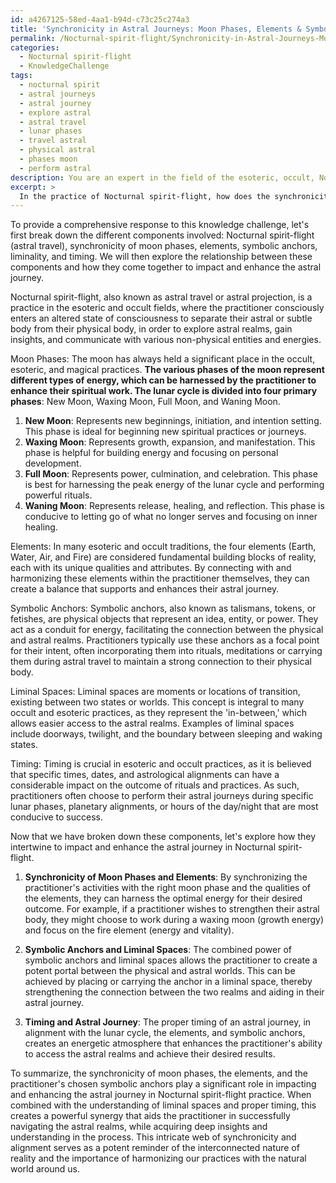 ```yaml
---
id: a4267125-58ed-4aa1-b94d-c73c25c274a3
title: 'Synchronicity in Astral Journeys: Moon Phases, Elements & Symbolic Anchors'
permalink: /Nocturnal-spirit-flight/Synchronicity-in-Astral-Journeys-Moon-Phases-Elements-Symbolic-Anchors/
categories:
  - Nocturnal spirit-flight
  - KnowledgeChallenge
tags:
  - nocturnal spirit
  - astral journeys
  - astral journey
  - explore astral
  - astral travel
  - lunar phases
  - travel astral
  - physical astral
  - phases moon
  - perform astral
description: You are an expert in the field of the esoteric, occult, Nocturnal spirit-flight and Education. You are a writer of tests, challenges, books and deep knowledge on Nocturnal spirit-flight for initiates and students to gain deep insights and understanding from. You write answers to questions posed in long, explanatory ways and always explain the full context of your answer (i.e., related concepts, formulas, examples, or history), as well as the step-by-step thinking process you take to answer the challenges. Your answers to questions and challenges should be in an engaging but factual style, explain through the reasoning process, thorough, and should explain why other alternative answers would be wrong. Summarize the key themes, ideas, and conclusions at the end.
excerpt: > 
  In the practice of Nocturnal spirit-flight, how does the synchronicity of the moon phases, the elements, and the practitioner's chosen symbolic anchors all intertwine to impact and enhance the astral journey, while taking into consideration the significance of liminal spaces and timing?
---
```

To provide a comprehensive response to this knowledge challenge, let's first break down the different components involved: Nocturnal spirit-flight (astral travel), synchronicity of moon phases, elements, symbolic anchors, liminality, and timing. We will then explore the relationship between these components and how they come together to impact and enhance the astral journey.

Nocturnal spirit-flight, also known as astral travel or astral projection, is a practice in the esoteric and occult fields, where the practitioner consciously enters an altered state of consciousness to separate their astral or subtle body from their physical body, in order to explore astral realms, gain insights, and communicate with various non-physical entities and energies. 

Moon Phases:
The moon has always held a significant place in the occult, esoteric, and magical practices. **The various phases of the moon represent different types of energy, which can be harnessed by the practitioner to enhance their spiritual work. The lunar cycle is divided into four primary phases**: New Moon, Waxing Moon, Full Moon, and Waning Moon.

1. **New Moon**: Represents new beginnings, initiation, and intention setting. This phase is ideal for beginning new spiritual practices or journeys.
2. **Waxing Moon**: Represents growth, expansion, and manifestation. This phase is helpful for building energy and focusing on personal development.
3. **Full Moon**: Represents power, culmination, and celebration. This phase is best for harnessing the peak energy of the lunar cycle and performing powerful rituals.
4. **Waning Moon**: Represents release, healing, and reflection. This phase is conducive to letting go of what no longer serves and focusing on inner healing.

Elements:
In many esoteric and occult traditions, the four elements (Earth, Water, Air, and Fire) are considered fundamental building blocks of reality, each with its unique qualities and attributes. By connecting with and harmonizing these elements within the practitioner themselves, they can create a balance that supports and enhances their astral journey.

Symbolic Anchors:
Symbolic anchors, also known as talismans, tokens, or fetishes, are physical objects that represent an idea, entity, or power. They act as a conduit for energy, facilitating the connection between the physical and astral realms. Practitioners typically use these anchors as a focal point for their intent, often incorporating them into rituals, meditations or carrying them during astral travel to maintain a strong connection to their physical body.

Liminal Spaces:
Liminal spaces are moments or locations of transition, existing between two states or worlds. This concept is integral to many occult and esoteric practices, as they represent the 'in-between,' which allows easier access to the astral realms. Examples of liminal spaces include doorways, twilight, and the boundary between sleeping and waking states.

Timing:
Timing is crucial in esoteric and occult practices, as it is believed that specific times, dates, and astrological alignments can have a considerable impact on the outcome of rituals and practices. As such, practitioners often choose to perform their astral journeys during specific lunar phases, planetary alignments, or hours of the day/night that are most conducive to success.

Now that we have broken down these components, let's explore how they intertwine to impact and enhance the astral journey in Nocturnal spirit-flight.

1. **Synchronicity of Moon Phases and Elements**: By synchronizing the practitioner's activities with the right moon phase and the qualities of the elements, they can harness the optimal energy for their desired outcome. For example, if a practitioner wishes to strengthen their astral body, they might choose to work during a waxing moon (growth energy) and focus on the fire element (energy and vitality).

2. **Symbolic Anchors and Liminal Spaces**: The combined power of symbolic anchors and liminal spaces allows the practitioner to create a potent portal between the physical and astral worlds. This can be achieved by placing or carrying the anchor in a liminal space, thereby strengthening the connection between the two realms and aiding in their astral journey.

3. **Timing and Astral Journey**: The proper timing of an astral journey, in alignment with the lunar cycle, the elements, and symbolic anchors, creates an energetic atmosphere that enhances the practitioner's ability to access the astral realms and achieve their desired results.

To summarize, the synchronicity of moon phases, the elements, and the practitioner's chosen symbolic anchors play a significant role in impacting and enhancing the astral journey in Nocturnal spirit-flight practice. When combined with the understanding of liminal spaces and proper timing, this creates a powerful synergy that aids the practitioner in successfully navigating the astral realms, while acquiring deep insights and understanding in the process. This intricate web of synchronicity and alignment serves as a potent reminder of the interconnected nature of reality and the importance of harmonizing our practices with the natural world around us.

